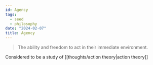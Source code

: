 ```yaml
---
id: Agency
tags:
  - seed
  - philosophy
date: "2024-02-07"
title: Agency
---
```


> The ability and freedom to act in their immediate environment.

Considered to be a study of [[thoughts/action theory|action theory]]


